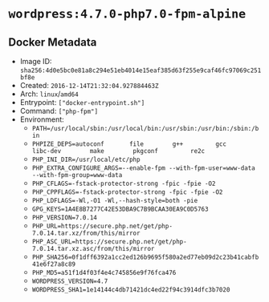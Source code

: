 # `wordpress:4.7.0-php7.0-fpm-alpine`

## Docker Metadata

- Image ID: `sha256:4d0e5bc0e81a8c294e51eb4014e15eaf385d63f255e9caf46fc97069c251bf8e`
- Created: `2016-12-14T21:32:04.927884463Z`
- Arch: `linux`/`amd64`
- Entrypoint: `["docker-entrypoint.sh"]`
- Command: `["php-fpm"]`
- Environment:
  - `PATH=/usr/local/sbin:/usr/local/bin:/usr/sbin:/usr/bin:/sbin:/bin`
  - `PHPIZE_DEPS=autoconf 		file 		g++ 		gcc 		libc-dev 		make 		pkgconf 		re2c`
  - `PHP_INI_DIR=/usr/local/etc/php`
  - `PHP_EXTRA_CONFIGURE_ARGS=--enable-fpm --with-fpm-user=www-data --with-fpm-group=www-data`
  - `PHP_CFLAGS=-fstack-protector-strong -fpic -fpie -O2`
  - `PHP_CPPFLAGS=-fstack-protector-strong -fpic -fpie -O2`
  - `PHP_LDFLAGS=-Wl,-O1 -Wl,--hash-style=both -pie`
  - `GPG_KEYS=1A4E8B7277C42E53DBA9C7B9BCAA30EA9C0D5763`
  - `PHP_VERSION=7.0.14`
  - `PHP_URL=https://secure.php.net/get/php-7.0.14.tar.xz/from/this/mirror`
  - `PHP_ASC_URL=https://secure.php.net/get/php-7.0.14.tar.xz.asc/from/this/mirror`
  - `PHP_SHA256=0f1dff6392a1cc2ed126b9695f580a2ed77eb09d2c23b41cabfb41e6f27a8c89`
  - `PHP_MD5=a51f1d4f03f4e4c745856e9f76fca476`
  - `WORDPRESS_VERSION=4.7`
  - `WORDPRESS_SHA1=1e14144c4db71421dc4ed22f94c3914dfc3b7020`
